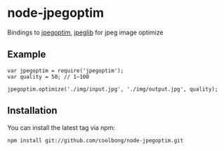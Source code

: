 # node-jpegoptim
      
Bindings to [jpegoptim](http://www.kokkonen.net/tjko/projects.html), [jpeglib](http://libjpeg.sourceforge.net/) for jpeg image optimize


## Example

	var jpegoptim = require('jpegoptim');
	var quality = 50; // 1~100

	jpegoptim.optimize('./img/input.jpg', './img/output.jpg', quality);


## Installation

You can install the latest tag via npm:

	npm install git://github.com/coolbong/node-jpegoptim.git


